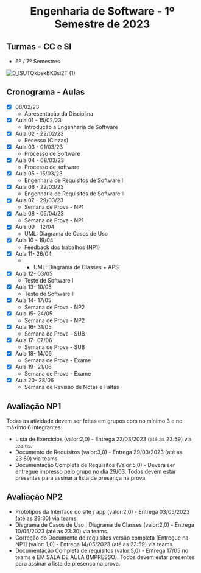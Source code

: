 <h1 align="center">
    Engenharia de Software - 1º Semestre de 2023
</h1>


## Turmas - CC e SI
- 6º / 7º Semestres


![0_lSUTQkbekBK0si2T (1)](https://user-images.githubusercontent.com/70485830/217600081-5bdefd35-f399-4c10-8caf-4375e1b933b8.jpg)


## Cronograma - Aulas 

- [x]  08/02/23
    - Apresentação da Disciplina
- [x]  Aula 01 - 15/02/23
    - Introdução a Engenharia de Software
- [x]  Aula 02 - 22/02/23
    - Recesso (Cinzas) 
- [x]  Aula 03 - 01/03/23 
    - Processo de Software
- [x]  Aula 04 - 08/03/23
    - Processo de software
- [x]  Aula 05 - 15/03/23
    - Engenharia de Requisitos de Software I
- [x] Aula 06 - 22/03/23
    - Engenharia de Requisitos de Software II
- [x]  Aula 07 - 29/03/23
    - Semana de Prova - NP1
- [x]  Aula 08 - 05/04/23
    - Semana de Prova - NP1
- [x]  Aula 09 - 12/04
    - UML: Diagrama de Casos de Uso
- [x]  Aula 10 - 19/04
    - Feedback dos trabalhos (NP1)
- [x]  Aula 11- 26/04
    -  - UML: Diagrama de Classes + APS
- [x]  Aula 12- 03/05
    - Teste de Software I
- [x]  Aula 13- 10/05
    - Teste de Software II
- [x]  Aula 14- 17/05
    - Semana de Prova - NP2
- [x]  Aula 15- 24/05
    - Semana de Prova - NP2
- [x]  Aula 16- 31/05
    - Semana de Prova - SUB
- [x]  Aula 17- 07/06
    - Semana de Prova - SUB
- [x]  Aula 18- 14/06
    - Semana de Prova - Exame
- [x]  Aula 19- 21/06
    - Semana de Prova - Exame
- [x]  Aula 20- 28/06
    - Semana de Revisão de Notas e Faltas
    
## Avaliação NP1 
Todas as atividade devem ser feitas em grupos com no mínimo 3 e no máximo 6 integrantes.
- Lista de Exercícios (valor:2,0) - Entrega 22/03/2023 (até as 23:59) via teams.
- Documento de Requisitos (valor:3,0) - Entrega 29/03/2023 (até as 23:59) via teams.
- Documentação Completa de Requisitos (Valor:5,0) - Deverá ser entregue impresso pelo grupo no dia 29/03. Todos devem estar presentes para assinar a lista de presença na prova.

## Avaliação NP2
- Protótipos da Interface do site / app (valor:2,0) - Entrega 03/05/2023 (até as 23:30) via teams.
- Diagrama de Casos de Uso | Diagrama de Classes (valor:2,0) - Entrega 10/05/2023 (até as 23:30) via teams.
- Correção do Documento de requisitos versão completa [Entregue na NP1] (valor: 1,0) - Entrega 14/05/2023 (até as 23:59) via teams.
- Documentação Completa de requisitos (valor:5,0) - Entrega 17/05 no teams e EM SALA DE AULA (IMPRESSO). Todos devem estar presentes para assinar a lista de presença na prova.

